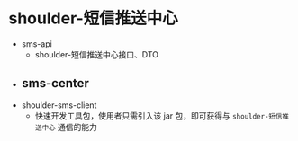 # shoulder-短信推送中心

- sms-api
    - shoulder-短信推送中心接口、DTO
- sms-center
    - 
- shoulder-sms-client
    - 快速开发工具包，使用者只需引入该 jar 包，即可获得与 `shoulder-短信推送中心` 通信的能力
